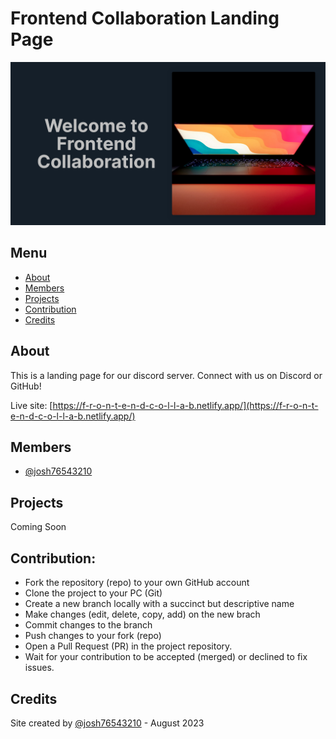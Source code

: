 # Frontend Collaboration Landing Page

![](./assets/images/screenshot.png)

## Menu

- [About](#about)
- [Members](#members)
- [Projects](#projects)
- [Contribution](#contribution)
- [Credits](#credits)

## About

This is a landing page for our discord server. Connect with us on Discord or GitHub!

Live site: [https://f-r-o-n-t-e-n-d-c-o-l-l-a-b.netlify.app/](https://f-r-o-n-t-e-n-d-c-o-l-l-a-b.netlify.app/)

## Members

- [@josh76543210](https://github.com/josh76543210)

## Projects

Coming Soon

## Contribution:

- Fork the repository (repo) to your own GitHub account
- Clone the project to your PC (Git)
- Create a new branch locally with a succinct but descriptive name
- Make changes (edit, delete, copy, add) on the new brach
- Commit changes to the branch
- Push changes to your fork (repo)
- Open a Pull Request (PR) in the project repository.
- Wait for your contribution to be accepted (merged) or declined to fix issues.

## Credits

Site created by [@josh76543210](https://github.com/josh76543210) - August 2023
